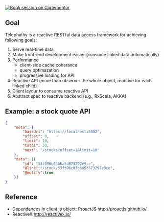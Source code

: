 [![Book session on Codementor](https://cdn.codementor.io/badges/book_session_github.svg)](https://www.codementor.io/homerquan?utm_source=github&utm_medium=button&utm_term=homerquan&utm_campaign=github)

## Goal
Telephathy is a reactive RESTful data access framework for achieving following goals:

1. Serve real-time data 
1. Make front-end development easier (consume linked data automatically)
1. Performance
	* client-side cache coherance
	* query optimazation
	* progressive loading for API 	
1. Reactive API (more than observer the whole object, reactive for each linked child)
1. Client layour to consume reactive API
1. Abstract spec to reactive backend (e.g., RxScala, AKKA)

## Example: a stock quote API

```json
{
	"meta": {
		"baseUri": "https://localhost:8002",
		"offset": 0,
		"limit": 10,
		"total": 30,
		"next": "/stocks?offset=1&limit=10"
	},
	"data": [{
		"id": "53f396c03b6a5d673297e9ce",
		"@link":"/stock/53f396c03b6a5d673297e9ce",
		"@notify":true
	}]
}
```

## Reference

* Dependances in client js object: ProactJS http://proactjs.github.io/
* ReactiveX http://reactivex.io/
